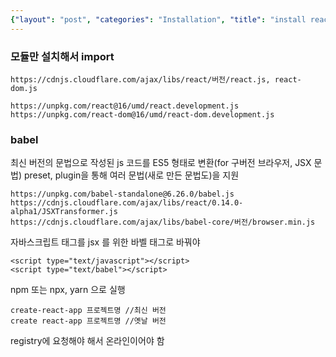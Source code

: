 ```yaml
---
{"layout": "post", "categories": "Installation", "title": "install react", "feature-img": "assets/img/feature_img.png"}
---
```

### 모듈만 설치해서 import
```
https://cdnjs.cloudflare.com/ajax/libs/react/버전/react.js, react-dom.js

https://unpkg.com/react@16/umd/react.development.js
https://unpkg.com/react-dom@16/umd/react-dom.development.js
```

### babel
최신 버전의 문법으로 작성된 js 코드를 ES5 형태로 변환(for 구버전 브라우저, JSX 문법)
preset, plugin을 통해 여러 문법(새로 만든 문법도)을 지원
```
https://unpkg.com/babel-standalone@6.26.0/babel.js
https://cdnjs.cloudflare.com/ajax/libs/react/0.14.0-alpha1/JSXTransformer.js
https://cdnjs.cloudflare.com/ajax/libs/babel-core/버전/browser.min.js
```
자바스크립트 태그를 jsx 를 위한 바벨 태그로 바꿔야
```
<script type="text/javascript"></script>
<script type="text/babel"></script>
```

npm 또는 npx, yarn 으로 실행
```
create-react-app 프로젝트명 //최신 버전
create react-app 프로젝트명 //옛날 버전
```
registry에 요청해야 해서 온라인이어야 함


